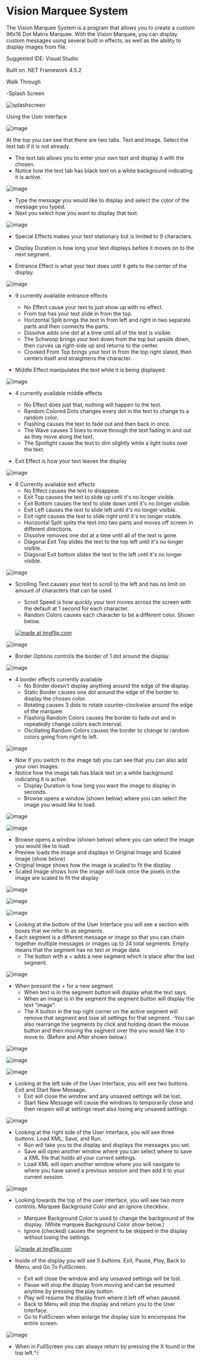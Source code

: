 # Vision Marquee System
The Vision Marquee System is a program that allows you to create a custom 96x16 Dot Matrix 
Marquee.  With the Vision Marquee, you can display custom messages using several built in 
effects, as well as the ability to display images from file.

Suggested IDE:  Visual Studio

Built on .NET Framework 4.5.2

Walk Through

-Splash Screen 

![splashscreen](https://user-images.githubusercontent.com/31226496/33809230-92c7b8b4-ddc1-11e7-8085-71dfb03e73dd.png)



Using the User Interface

![image](https://user-images.githubusercontent.com/31226496/33809424-b1b0c88a-ddc4-11e7-80f6-3868f8f150e8.png)
 
At the top you can see that there are two tabs. Text and Image. Select the text tab if it is not already.
   -	The text tab allows you to enter your own text and display it with the chosen.
   -	Notice how the text tab has black text on a white background indicating it is active.
   


![image](https://user-images.githubusercontent.com/31226496/33809441-f54a2a0a-ddc4-11e7-80ce-c8f57e8faee3.png)
-	Type the message you would like to display and select the color of the message you typed.
-	Next you select how you want to display that text. 


![image](https://user-images.githubusercontent.com/31226496/33809455-331f9734-ddc5-11e7-8a9a-0e984a6c1079.png) 
-	Special Effects makes your text stationary but is limited to 9 characters. 
-	Display Duration is how long your text displays before it moves on to the next segment.




-	Entrance Effect is what your text does until it gets to the center of the display.

![image](https://user-images.githubusercontent.com/31226496/33809478-64f3b70e-ddc5-11e7-8f25-4ba25ad48082.png)

- 9 currently available entrance effects
  - No Effect cause your text to just show up with no effect.
  - From top has your text slide in from the top.
  - Horizontal Split brings the text in from left and right in two separate parts and then connects the parts.
  - Dissolve adds one dot at a time until all of the text is visible.
  - The Schwoop brings your text down from the top but upside down, then curves up right-side up and returns to the center.
  - Crooked From Top brings your text in from the top right slated, then centers itself and straightens the character.
  
  

-	Middle Effect manipulates the text while it is being displayed.


![image](https://user-images.githubusercontent.com/31226496/33809483-7820959a-ddc5-11e7-826b-618ef33a9d89.png)
 
- 4 currently available middle effects	
  - No Effect does just that, nothing will happen to the text.
  - Random Colored Dots changes every dot in the text to change to a random color.
  - Flashing causes the text to fade out and then back in once.
  - The Wave causes 3 lines to move through the text fading in and out as they move along the text.
  - The Spotlight cause the text to dim slightly while a light looks over the text.

- Exit Effect is how your text leaves the display

![image](https://user-images.githubusercontent.com/31226496/33809508-0221ff9a-ddc6-11e7-88a4-34fa01e4afb0.png)

- 8 Currently available  exit effects 
  - No Effect causes the text to disappear.
  - Exit Top causes the text to slide up until it's no longer visible.
  - Exit Bottom causes the text to slide down until it's no longer visible.
  - Exit Left causes the text to slide left until it's no longer visible.
  - Exit right causes the text to slide right until it's no longer visible.
  - Horizontal Split splits the text into two parts and moves off screen in different directions.
  - Dissolve removes one dot at a time until all of the text is gone.
  - Diagonal Exit Top slides the text to the top left until it's no longer visible.
  - Diagonal Exit bottom slides the text to the  left until it's no longer visible.
  
 
 ![image](https://user-images.githubusercontent.com/31226496/33809578-221ca290-ddc7-11e7-8b2f-c98e4cf6ec1d.png)
 
- Scrolling Text causes your text to scroll to the left and has no limit on amount of characters that can be used.
  - Scroll Speed is how quickly your text moves across the screen with the default at 1 second for each character.
  - Random Colors causes each character to be a different color. Shown below.
  
  <a href="https://imgflip.com/gif/20u96z"><img src="https://i.imgflip.com/20u96z.gif" title="made at imgflip.com"/></a>
 

 
 
![image](https://user-images.githubusercontent.com/31226496/33809807-bd67de7e-ddca-11e7-9b75-d528b3fb79f0.png)

 
- Border Options controls the border of 1 dot around the display.

![image](https://user-images.githubusercontent.com/31226496/33809810-d092abc8-ddca-11e7-9215-2aa4ed9b1dd1.png)
 
- 4 border effects currently available 
  - No Border doesn’t display anything around the edge of the display.
  - Static Border causes one dot around the edge of the border to display the chosen color.
  - Rotating causes 3 dots to rotate counter-clockwise around the edge of the marquee.
  - Flashing Random Colors causes the border to fade out and in repeatedly change colors each interval.
  - Oscillating Random Colors causes the border to change to random colors going from right to left.

 
![image](https://user-images.githubusercontent.com/31226496/33809858-61c5e592-ddcb-11e7-8997-0e56636c3a09.png)

- Now if you switch to the image tab you can see that you can also add your own images.
- Notice how the image tab has black text on a white background indicating it is active.
  - Display Duration is how long you want the image to display in seconds.
  - Browse opens a window (shown below) where you can select the image you would like to load.
 
 
![image](https://user-images.githubusercontent.com/31226496/33809868-99fcafcc-ddcb-11e7-873f-7d002b576031.png)



![image](https://user-images.githubusercontent.com/31226496/33809870-9c0d8fc0-ddcb-11e7-93d3-0c7183d29e05.png)

-	Browse opens a window (shown below) where you can select the image you would like to load.
-	Preview loads the image and displays in Original Image and Scaled Image (show below)
  - Original Image shows how the image is scaled to fit the display
  - Scaled Image shows how the image will look once the pixels in the image are scaled to fit the display
 

![image](https://user-images.githubusercontent.com/31226496/33809886-b42d8fd8-ddcb-11e7-9ea5-b4e15c1d4df0.png)
 
 
![image](https://user-images.githubusercontent.com/31226496/33809888-bce92b46-ddcb-11e7-9774-87fab076b538.png)



![image](https://user-images.githubusercontent.com/31226496/33809891-c7420b94-ddcb-11e7-8fd4-b97a80831e83.png)
 
- Looking at the bottom of the User Interface you will see a section with boxes that we refer to as segments.
- Each segment is a different message or image so that you can chain together multiple messages or images up to 24 total segments.
  Empty means that the segment has no text or image data.
  - The button with a + adds a new segment which is place after the last segment.


![image](https://user-images.githubusercontent.com/31226496/33809891-c7420b94-ddcb-11e7-8fd4-b97a80831e83.png) 

- When pressint the + for a new segment
  - When text is in the segment button will display what the text says.
  - When an image is in the segment the segment button will display the text “image”.
  - The X button in the top right corner on the active segment will remove that segment and lose all settings for that segment.
  -You can also rearrange the segments by click and holding down the mouse button and then moving the segment over the you would like it    to move to. (Before and After shown below.)

 
![image](https://user-images.githubusercontent.com/31226496/33809933-5cad4e46-ddcc-11e7-87b0-e55dba8b0c9a.png)


![image](https://user-images.githubusercontent.com/31226496/33809938-665de3e2-ddcc-11e7-9b6e-fd938683e5a0.png)

 
![image](https://user-images.githubusercontent.com/31226496/33809941-6ea1870c-ddcc-11e7-80ac-1a8bd6d7e4ca.png)


 
- Looking at the left side of the User Interface, you will see two buttons. Exit and Start New Message.
  - Exit will close the window and any unsaved settings will be lost.
  - Start New Message will cause the windows to temporarily close and then reopen will at settings reset also losing any 
    unsaved settings.
    
    
    
![image](https://user-images.githubusercontent.com/31226496/33809949-8dec73b0-ddcc-11e7-8b2f-7e77ccd5a37e.png)

- Looking at the right side of the User Interface, you will see three buttons. Load XML, Save, and Run.
	- Run will take you to the display and displays the messages you set.
	- Save will open another window where you can select where to save a XML file that holds all your current settings.
	- Load XML will open another window where you will navigate to where you have saved a previous session and then add it to your current     session.

 
 
![image](https://user-images.githubusercontent.com/31226496/33809974-c2d82254-ddcc-11e7-9e4f-e6c4c3484dc6.png)

- Looking towards the top of the user interface, you will see two more controls. Marquee Background Color and an Ignore checkbox.
	- Marquee Background Color is used to change the background of the display. (White marquee Background Color show below.)
	- Ignore (checked) causes the segment to be skipped in the display without losing the settings.
  
  <a href="https://imgflip.com/gif/20uagu"><img src="https://i.imgflip.com/20uagu.gif" title="made at imgflip.com"/></a>
 
-	Inside of the display you will see 5 buttons. Exit, Pause, Play, Back to Menu, and Go To FullScreen.
	- Exit will close the window and any unsaved settings will be lost.
	- Pause will stop the display from moving and can be resumed anytime by pressing the play button
	- Play will resume the display from where it left off when paused.
	- Back to Menu will stop the display and return you to the User Interface.
	- Go to FullScreen when enlarge the display size to encompass the entire screen.
 
 
 
![image](https://user-images.githubusercontent.com/31226496/33810051-f7d327f0-ddcd-11e7-97cc-6a566b8aca44.png)

- When in FullScreen you can always return by pressing the X found in the top left.*/

